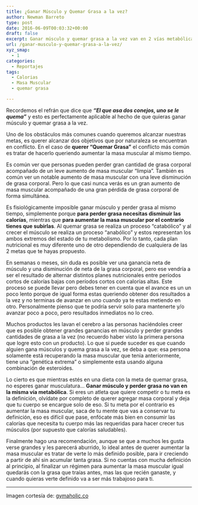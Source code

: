 ```yaml
---
title: ¿Ganar Músculo y Quemar Grasa a la vez?
author: Newman Barreto
type: post
date: 2016-06-09T00:03:32+00:00
draft: false
excerpt: Ganar músculo y quemar grasa a la vez van en 2 vías metabólicas totalmente contrarias, esperar que esto pase como algunos creen no es tan fácil como parece
url: /ganar-musculo-y-quemar-grasa-a-la-vez/
xyz_smap:
  - 1
categories:
  - Reportajes
tags:
  - Calorias
  - Masa Muscular
  - quemar grasa

---
```

<span class="main-paragraph">Recordemos el refrán que dice que <em><strong>“El que asa dos conejos, uno se le quema”</strong></em> y esto es perfectamente aplicable al hecho de que quieras ganar músculo y quemar grasa a la vez.</span>

Uno de los obstáculos más comunes cuando queremos alcanzar nuestras metas, es querer alcanzar dos objetivos que por naturaleza se encuentran en conflicto. En el caso de **querer “Quemar Grasa”** el conflicto más común es tratar de hacerlo queriendo aumentar la masa muscular al mismo tiempo.

Es común ver que personas pueden perder gran cantidad de grasa corporal acompañado de un leve aumento de masa muscular “limpia”. También es común ver un notable aumento de masa muscular con una leve disminución de grasa corporal. Pero lo que casi nunca verás es un gran aumento de masa muscular acompañado de una gran pérdida de grasa corporal de forma simultánea.

Es fisiológicamente imposible ganar músculo y perder grasa al mismo tiempo, simplemente porque **para perder grasa necesitas disminuir las calorías**, mientras que **para aumentar la masa muscular por el contrario tienes que subirlas**. Al quemar grasa se realiza un proceso “catabólico” y al crecer el músculo se realiza un proceso “anabólico” y estos representan los ambos extremos del estado de tu metabolismo. Por lo tanto, cada plan nutricional es muy diferente uno de otro dependiendo de cualquiera de las 2 metas que te hayas propuesto.

En semanas o meses, sin duda es posible ver una ganancia neta de músculo y una disminución de neta de la grasa corporal, pero ese vendría a ser el resultado de alternar distintos planes nutricionales entre períodos cortos de calorías bajas con períodos cortos con calorías altas. Este proceso se puede llevar pero debes tener en cuenta que el avance es un un poco lento porque de igual forma estas queriendo obtener dos resultados a la vez y no terminas de avanzar en uno cuando ya te estas metiendo en otro. Personalmente pienso que te podría servir solo para mantenerte y/o avanzar poco a poco, pero resultados inmediatos no lo creo.

Muchos productos les lavan el cerebro a las personas haciéndoles creer que es posible obtener grandes ganancias en músculo y perder grandes cantidades de grasa a la vez (no recuerdo haber visto la primera persona que logre esto con un producto). Lo que si puede suceder es que cuando alguien gana músculos y quema grasa a la vez, se deba a que: esa persona solamente está recuperando la masa muscular que tenia anteriormente, tiene una “genética extrema” o simplemente esta usando alguna combinación de esteroides.

Lo cierto es que mientras estés en una dieta con la meta de quemar grasa, no esperes ganar musculatura… **Ganar músculo y perder grasa no van en la misma vía metabólica**. Si eres un atleta que quiere competir o tu meta es la definición, olvídate por completo de querer agregar masa corporal y deja que tu cuerpo se encargue solo de eso. Si tu meta por el contrario es aumentar la masa muscular, saca de tu mente que vas a conservar tu definición, eso es difícil que pase, enfócate más bien en consumir las calorías que necesita tu cuerpo más las requeridas para hacer crecer tus músculos (por supuesto que calorías saludables).

Finalmente hago una recomendación, aunque se que a muchos les gusta verse grandes y les parecerá aburrido, lo ideal antes de querer aumentar la masa muscular es tratar de verte lo más definido posible, para ir creciendo a partir de ahí sin acumular tanta grasa. Si no cuentas con mucha definición al principio, al finalizar un régimen para aumentar la masa muscular igual quedarás con la grasa que traías antes, mas las que recién ganaste, y cuando quieras verte definido va a ser más trabajoso para ti.

* * *

Imagen cortesía de: <a href="https://www.gymaholic.co/articles/workouts/34/men-workout-routine" target="_blank">gymaholic.co</a>